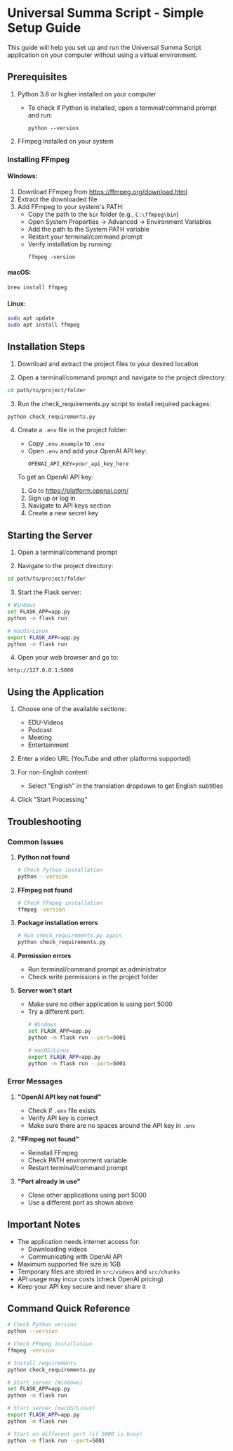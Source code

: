 # Universal Summa Script - Simple Setup Guide

This guide will help you set up and run the Universal Summa Script application on your computer without using a virtual environment.

## Prerequisites

1. Python 3.8 or higher installed on your computer
   - To check if Python is installed, open a terminal/command prompt and run:
     ```
     python --version
     ```

2. FFmpeg installed on your system

### Installing FFmpeg

#### Windows:
1. Download FFmpeg from https://ffmpeg.org/download.html
2. Extract the downloaded file
3. Add FFmpeg to your system's PATH:
   - Copy the path to the `bin` folder (e.g., `C:\ffmpeg\bin`)
   - Open System Properties → Advanced → Environment Variables
   - Add the path to the System PATH variable
   - Restart your terminal/command prompt
   - Verify installation by running:
     ```
     ffmpeg -version
     ```

#### macOS:
```bash
brew install ffmpeg
```

#### Linux:
```bash
sudo apt update
sudo apt install ffmpeg
```

## Installation Steps

1. Download and extract the project files to your desired location

2. Open a terminal/command prompt and navigate to the project directory:
```bash
cd path/to/project/folder
```

3. Run the check_requirements.py script to install required packages:
```bash
python check_requirements.py
```

4. Create a `.env` file in the project folder:
   - Copy `.env.example` to `.env`
   - Open `.env` and add your OpenAI API key:
     ```
     OPENAI_API_KEY=your_api_key_here
     ```

   To get an OpenAI API key:
   1. Go to https://platform.openai.com/
   2. Sign up or log in
   3. Navigate to API keys section
   4. Create a new secret key

## Starting the Server

1. Open a terminal/command prompt

2. Navigate to the project directory:
```bash
cd path/to/project/folder
```

3. Start the Flask server:
```bash
# Windows
set FLASK_APP=app.py
python -m flask run

# macOS/Linux
export FLASK_APP=app.py
python -m flask run
```

4. Open your web browser and go to:
```
http://127.0.0.1:5000
```

## Using the Application

1. Choose one of the available sections:
   - EDU-Videos
   - Podcast
   - Meeting
   - Entertainment

2. Enter a video URL (YouTube and other platforms supported)

3. For non-English content:
   - Select "English" in the translation dropdown to get English subtitles

4. Click "Start Processing"

## Troubleshooting

### Common Issues

1. **Python not found**
   ```bash
   # Check Python installation
   python --version
   ```

2. **FFmpeg not found**
   ```bash
   # Check FFmpeg installation
   ffmpeg -version
   ```

3. **Package installation errors**
   ```bash
   # Run check_requirements.py again
   python check_requirements.py
   ```

4. **Permission errors**
   - Run terminal/command prompt as administrator
   - Check write permissions in the project folder

5. **Server won't start**
   - Make sure no other application is using port 5000
   - Try a different port:
     ```bash
     # Windows
     set FLASK_APP=app.py
     python -m flask run --port=5001

     # macOS/Linux
     export FLASK_APP=app.py
     python -m flask run --port=5001
     ```

### Error Messages

1. **"OpenAI API key not found"**
   - Check if `.env` file exists
   - Verify API key is correct
   - Make sure there are no spaces around the API key in `.env`

2. **"FFmpeg not found"**
   - Reinstall FFmpeg
   - Check PATH environment variable
   - Restart terminal/command prompt

3. **"Port already in use"**
   - Close other applications using port 5000
   - Use a different port as shown above

## Important Notes

- The application needs internet access for:
  - Downloading videos
  - Communicating with OpenAI API
- Maximum supported file size is 1GB
- Temporary files are stored in `src/videos` and `src/chunks`
- API usage may incur costs (check OpenAI pricing)
- Keep your API key secure and never share it

## Command Quick Reference

```bash
# Check Python version
python --version

# Check FFmpeg installation
ffmpeg -version

# Install requirements
python check_requirements.py

# Start server (Windows)
set FLASK_APP=app.py
python -m flask run

# Start server (macOS/Linux)
export FLASK_APP=app.py
python -m flask run

# Start on different port (if 5000 is busy)
python -m flask run --port=5001
